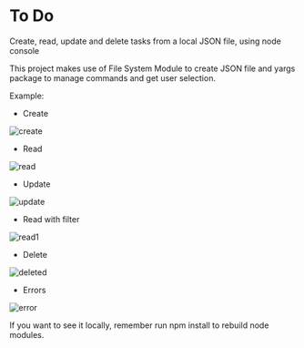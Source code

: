 # To Do
Create, read, update and delete tasks from a local JSON file, using node console

This project makes use of File System Module to create JSON file and yargs package to manage commands and get user selection.

Example:
- Create

![create](https://user-images.githubusercontent.com/49765252/83342321-af2c8e80-a2b3-11ea-8bec-4d414c2debb4.JPG)

- Read

![read](https://user-images.githubusercontent.com/49765252/83342320-ae93f800-a2b3-11ea-831c-c48de19db8d3.JPG)

- Update

![update](https://user-images.githubusercontent.com/49765252/83342324-af2c8e80-a2b3-11ea-8b17-76cc18b1cb78.JPG)

- Read with filter

![read1](https://user-images.githubusercontent.com/49765252/83342323-af2c8e80-a2b3-11ea-9f28-8c8cbf75178c.JPG)

- Delete

![deleted](https://user-images.githubusercontent.com/49765252/83342325-afc52500-a2b3-11ea-8fcd-7bf7ef0d04a7.JPG)

- Errors

![error](https://user-images.githubusercontent.com/49765252/83342359-25c98c00-a2b4-11ea-9159-78100152818c.JPG)


If you want to see it locally, remember run npm install to rebuild node modules.

